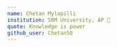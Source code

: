 ```yaml
---
name: Chetan Mylapilli
institution: SRM University, AP 🚩 
quote: Knowledge is power
github_user: Chetan50
---
```

